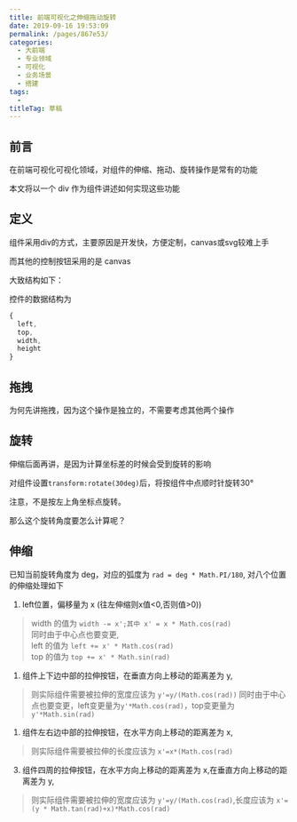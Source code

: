 ```yaml
---
title: 前端可视化之伸缩拖动旋转
date: 2019-09-16 19:53:09
permalink: /pages/867e53/
categories: 
  - 大前端
  - 专业领域
  - 可视化
  - 业务场景
  - 搭建
tags: 
  - 
titleTag: 草稿
---
```

## 前言

在前端可视化可视化领域，对组件的伸缩、拖动、旋转操作是常有的功能

本文将以一个 div 作为组件讲述如何实现这些功能

## 定义

组件采用div的方式，主要原因是开发快，方便定制，canvas或svg较难上手

而其他的控制按钮采用的是 canvas

大致结构如下：

控件的数据结构为
```js
{
  left,
  top,
  width,
  height
}
```

## 拖拽

为何先讲拖拽，因为这个操作是独立的，不需要考虑其他两个操作

## 旋转

伸缩后面再讲，是因为计算坐标差的时候会受到旋转的影响

对组件设置`transform:rotate(30deg)`后，将按组件中点顺时针旋转30°

注意，不是按左上角坐标点旋转。

那么这个旋转角度要怎么计算呢？



## 伸缩

已知当前旋转角度为 deg，对应的弧度为 `rad = deg * Math.PI/180`,
对八个位置的伸缩处理如下

1. left位置，偏移量为 x (往左伸缩则x值<0,否则值>0))
> width 的值为 `width -= x';其中 x' = x * Math.cos(rad)`\
> 同时由于中心点也要变更,\
> left 的值为 `left += x' * Math.cos(rad)` \
> top 的值为 `top += x' * Math.sin(rad)`

1. 组件上下边中部的拉伸按钮，在垂直方向上移动的距离差为 y,
> 则实际组件需要被拉伸的宽度应该为 `y'=y/(Math.cos(rad))`
> 同时由于中心点也要变更，left变更量为`y'*Math.cos(rad)`，top变更量为`y'*Math.sin(rad)`

1. 组件左右边中部的拉伸按钮，在水平方向上移动的距离差为 x,
> 则实际组件需要被拉伸的长度应该为 `x'=x*(Math.cos(rad)`

3. 组件四周的拉伸按钮，在水平方向上移动的距离差为 x,在垂直方向上移动的距离差为 y,
> 则实际组件需要被拉伸的宽度应该为 `y'=y/(Math.cos(rad)`,长度应该为 `x'=(y * Math.tan(rad)+x)*Math.cos(rad)`
